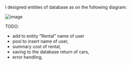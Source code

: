 I designed entities of database as on the following diagram:

![image](https://user-images.githubusercontent.com/36724430/223804899-24b33446-98f0-4564-a992-7de6e2adeffb.png)

TODO:

- add to entity "Rental" name of user
- pool to insert name of user,
- summary cost of rental,
- saving to the database return of cars,
- error handling,
